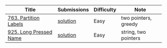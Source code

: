 |Title|Submissions|Difficulty|Note|
|------|------|------|------|
[763. Partition Labels](https://leetcode.com/problems/partition-labels/)|[solution](https://github.com/zybotian/leetcode/blob/master/src/main/java/twopointers/PartitionLabels.java)|Easy|two pointers, greedy|
[925. Long Pressed Name](https://leetcode.com/problems/long-pressed-name/)|[solution](https://github.com/zybotian/leetcode/blob/master/src/main/java/twopointers/IsLongPressedName.java)|Easy|string, two pointers|